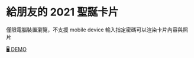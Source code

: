 # 給朋友的 2021 聖誕卡片

僅限電腦裝置瀏覽，不支援 mobile device
輸入指定密碼可以渲染卡片內容與照片

<a href="https://leewanhsuan.github.io/xmas-2021//">🖥  DEMO</a> 


